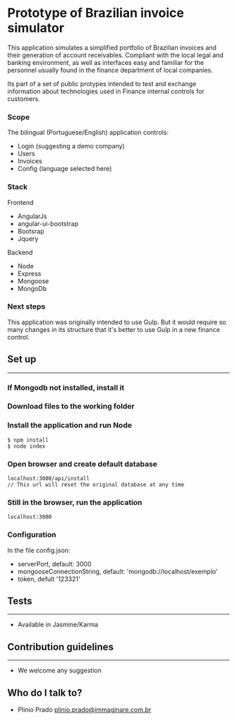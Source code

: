 # Prototype of Brazilian invoice simulator

This application simulates a simplified portfolio of Brazilian invoices and their generation of account receivables. Compliant with the local legal and banking environment, as well as interfaces easy and familiar for the personnel usually found in the finance department of local companies.

Its part of a set of public protypes intended to test and exchange information about technologies used in Finance internal controls for customers.

### Scope

The bilingual (Portuguese/English) application controls:

* Login (suggesting a demo company)
* Users
* Invoices
* Config (language selected here)

### Stack

Frontend

* AngularJs
* angular-ui-bootstrap
* Bootsrap
* Jquery

Backend

* Node
* Express
* Mongoose
* MongoDb

### Next steps

This application was originally intended to use Gulp. But it would require so many changes in its structure that it's better to use Gulp in a new finance control.

## Set up
-----------

### If Mongodb not installed, install it

### Download files to the working folder

### Install the application and run Node
```shell
$ npm install
$ node index
```

### Open browser and create default database
```shell
localhost:3000/api/install
// This url will reset the original database at any time
```

### Still in the browser, run the application
```shell
localhost:3000
```

### Configuration
In the file config.json:

* serverPort, default: 3000
* mongooseConnectionString, default: 'mongodb://localhost/exemplo'
* token, defult '123321'

## Tests
-----------
* Available in Jasmine/Karma

## Contribution guidelines
-----------
* We welcome any suggestion

## Who do I talk to? ##

* Plinio Prado
   plinio.prado@immaginare.com.br